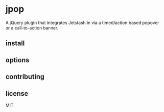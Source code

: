 # jpop

A jQuery plugin that integrates Jetstash in via a timed/action based popover or a call-to-action banner.

## install


## options


## contributing


## license

MIT

